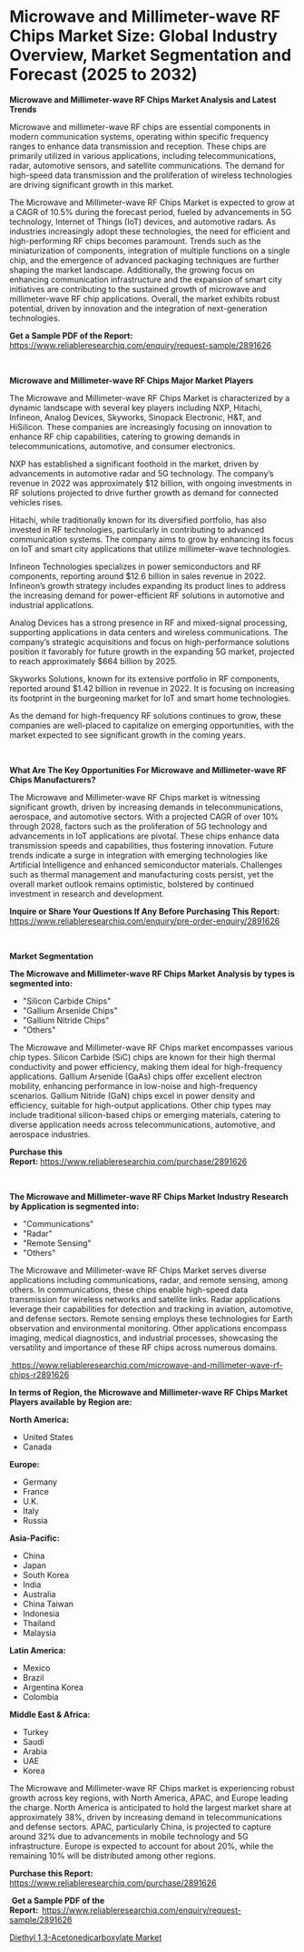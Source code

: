 <p><h1>Microwave and Millimeter-wave RF Chips Market Size: Global Industry Overview, Market Segmentation and Forecast (2025 to 2032)</h1></p><p><strong>Microwave and Millimeter-wave RF Chips Market Analysis and Latest Trends</strong></p>
<p><p>Microwave and millimeter-wave RF chips are essential components in modern communication systems, operating within specific frequency ranges to enhance data transmission and reception. These chips are primarily utilized in various applications, including telecommunications, radar, automotive sensors, and satellite communications. The demand for high-speed data transmission and the proliferation of wireless technologies are driving significant growth in this market.</p><p>The Microwave and Millimeter-wave RF Chips Market is expected to grow at a CAGR of 10.5% during the forecast period, fueled by advancements in 5G technology, Internet of Things (IoT) devices, and automotive radars. As industries increasingly adopt these technologies, the need for efficient and high-performing RF chips becomes paramount. Trends such as the miniaturization of components, integration of multiple functions on a single chip, and the emergence of advanced packaging techniques are further shaping the market landscape. Additionally, the growing focus on enhancing communication infrastructure and the expansion of smart city initiatives are contributing to the sustained growth of microwave and millimeter-wave RF chip applications. Overall, the market exhibits robust potential, driven by innovation and the integration of next-generation technologies.</p></p>
<p><strong>Get a Sample PDF of the Report:&nbsp;</strong> <a href="https://www.reliableresearchiq.com/enquiry/request-sample/2891626?utm_campaign=3058&utm_medium=2&utm_source=Github&utm_content=ia&utm_term=14032025&utm_id=microwave-and-millimeter-wave-rf-chips">https://www.reliableresearchiq.com/enquiry/request-sample/2891626</a></p>
<p>&nbsp;</p>
<p><strong>Microwave and Millimeter-wave RF Chips Major Market Players</strong></p>
<p><p>The Microwave and Millimeter-wave RF Chips Market is characterized by a dynamic landscape with several key players including NXP, Hitachi, Infineon, Analog Devices, Skyworks, Sinopack Electronic, H&T, and HiSilicon. These companies are increasingly focusing on innovation to enhance RF chip capabilities, catering to growing demands in telecommunications, automotive, and consumer electronics.</p><p>NXP has established a significant foothold in the market, driven by advancements in automotive radar and 5G technology. The company’s revenue in 2022 was approximately $12 billion, with ongoing investments in RF solutions projected to drive further growth as demand for connected vehicles rises.</p><p>Hitachi, while traditionally known for its diversified portfolio, has also invested in RF technologies, particularly in contributing to advanced communication systems. The company aims to grow by enhancing its focus on IoT and smart city applications that utilize millimeter-wave technologies.</p><p>Infineon Technologies specializes in power semiconductors and RF components, reporting around $12.6 billion in sales revenue in 2022. Infineon’s growth strategy includes expanding its product lines to address the increasing demand for power-efficient RF solutions in automotive and industrial applications.</p><p>Analog Devices has a strong presence in RF and mixed-signal processing, supporting applications in data centers and wireless communications. The company’s strategic acquisitions and focus on high-performance solutions position it favorably for future growth in the expanding 5G market, projected to reach approximately $664 billion by 2025.</p><p>Skyworks Solutions, known for its extensive portfolio in RF components, reported around $1.42 billion in revenue in 2022. It is focusing on increasing its footprint in the burgeoning market for IoT and smart home technologies.</p><p>As the demand for high-frequency RF solutions continues to grow, these companies are well-placed to capitalize on emerging opportunities, with the market expected to see significant growth in the coming years.</p></p>
<p>&nbsp;</p>
<p><strong>What Are The Key Opportunities For Microwave and Millimeter-wave RF Chips Manufacturers?</strong></p>
<p><p>The Microwave and Millimeter-wave RF Chips market is witnessing significant growth, driven by increasing demands in telecommunications, aerospace, and automotive sectors. With a projected CAGR of over 10% through 2028, factors such as the proliferation of 5G technology and advancements in IoT applications are pivotal. These chips enhance data transmission speeds and capabilities, thus fostering innovation. Future trends indicate a surge in integration with emerging technologies like Artificial Intelligence and enhanced semiconductor materials. Challenges such as thermal management and manufacturing costs persist, yet the overall market outlook remains optimistic, bolstered by continued investment in research and development.</p></p>
<p><strong>Inquire or Share Your Questions If Any Before Purchasing This Report:</strong> <a href="https://www.reliableresearchiq.com/enquiry/pre-order-enquiry/2891626?utm_campaign=3058&utm_medium=2&utm_source=Github&utm_content=ia&utm_term=14032025&utm_id=microwave-and-millimeter-wave-rf-chips">https://www.reliableresearchiq.com/enquiry/pre-order-enquiry/2891626</a></p>
<p>&nbsp;</p>
<p><strong>Market Segmentation</strong></p>
<p><strong>The Microwave and Millimeter-wave RF Chips Market Analysis by types is segmented into:</strong></p>
<p><ul><li>"Silicon Carbide Chips"</li><li>"Gallium Arsenide Chips"</li><li>"Gallium Nitride Chips"</li><li>"Others"</li></ul></p>
<p><p>The Microwave and Millimeter-wave RF Chips market encompasses various chip types. Silicon Carbide (SiC) chips are known for their high thermal conductivity and power efficiency, making them ideal for high-frequency applications. Gallium Arsenide (GaAs) chips offer excellent electron mobility, enhancing performance in low-noise and high-frequency scenarios. Gallium Nitride (GaN) chips excel in power density and efficiency, suitable for high-output applications. Other chip types may include traditional silicon-based chips or emerging materials, catering to diverse application needs across telecommunications, automotive, and aerospace industries.</p></p>
<p><strong>Purchase this Report:&nbsp;</strong><a href="https://www.reliableresearchiq.com/purchase/2891626?utm_campaign=3058&utm_medium=2&utm_source=Github&utm_content=ia&utm_term=14032025&utm_id=microwave-and-millimeter-wave-rf-chips">https://www.reliableresearchiq.com/purchase/2891626</a></p>
<p>&nbsp;</p>
<p><strong>The Microwave and Millimeter-wave RF Chips Market Industry Research by Application is segmented into:</strong></p>
<p><ul><li>"Communications"</li><li>"Radar"</li><li>"Remote Sensing"</li><li>"Others"</li></ul></p>
<p><p>The Microwave and Millimeter-wave RF Chips Market serves diverse applications including communications, radar, and remote sensing, among others. In communications, these chips enable high-speed data transmission for wireless networks and satellite links. Radar applications leverage their capabilities for detection and tracking in aviation, automotive, and defense sectors. Remote sensing employs these technologies for Earth observation and environmental monitoring. Other applications encompass imaging, medical diagnostics, and industrial processes, showcasing the versatility and importance of these RF chips across numerous domains.</p></p>
<p><a href="https://www.reliableresearchiq.com/microwave-and-millimeter-wave-rf-chips-r2891626?utm_campaign=3058&utm_medium=2&utm_source=Github&utm_content=ia&utm_term=14032025&utm_id=microwave-and-millimeter-wave-rf-chips">&nbsp;https://www.reliableresearchiq.com/microwave-and-millimeter-wave-rf-chips-r2891626</a></p>
<p><strong>In terms of Region, the Microwave and Millimeter-wave RF Chips Market Players available by Region are:</strong></p>
<p>
    <p> <strong> North America: </strong>
        <ul>
            <li>United States</li>
            <li>Canada</li>
        </ul>
        </p> 
    <p> <strong> Europe: </strong>
        <ul>
            <li>Germany</li>
            <li>France</li>
            <li>U.K.</li>
            <li>Italy</li>
            <li>Russia</li>
        </ul>
        </p> 
    <p> <strong> Asia-Pacific: </strong>
        <ul>
            <li>China</li>
            <li>Japan</li>
            <li>South Korea</li>
            <li>India</li>
            <li>Australia</li>
            <li>China Taiwan</li>
            <li>Indonesia</li>
            <li>Thailand</li>
            <li>Malaysia</li>
        </ul>
        </p> 
    <p> <strong> Latin America: </strong>
        <ul>
            <li>Mexico</li>
            <li>Brazil</li>
            <li>Argentina Korea</li>
            <li>Colombia</li>
        </ul>
        </p> 
    <p> <strong> Middle East & Africa: </strong>
        <ul>
            <li>Turkey</li>
            <li>Saudi</li>
            <li>Arabia</li>
            <li>UAE</li>
            <li>Korea</li>
        </ul>
    </p>
    </p>
<p><p>The Microwave and Millimeter-wave RF Chips market is experiencing robust growth across key regions, with North America, APAC, and Europe leading the charge. North America is anticipated to hold the largest market share at approximately 38%, driven by increasing demand in telecommunications and defense sectors. APAC, particularly China, is projected to capture around 32% due to advancements in mobile technology and 5G infrastructure. Europe is expected to account for about 20%, while the remaining 10% will be distributed among other regions.</p></p>
<p><strong>Purchase this Report: </strong><a href="https://www.reliableresearchiq.com/purchase/2891626?utm_campaign=3058&utm_medium=2&utm_source=Github&utm_content=ia&utm_term=14032025&utm_id=microwave-and-millimeter-wave-rf-chips">https://www.reliableresearchiq.com/purchase/2891626</a></p>
<p>&nbsp;<strong>Get a Sample PDF of the Report:&nbsp;&nbsp;</strong><a href="https://www.reliableresearchiq.com/enquiry/request-sample/2891626?utm_campaign=3058&utm_medium=2&utm_source=Github&utm_content=ia&utm_term=14032025&utm_id=microwave-and-millimeter-wave-rf-chips">https://www.reliableresearchiq.com/enquiry/request-sample/2891626</a></p>
<p><strong></strong></p>
<p><p><a href="https://github.com/beroxiluwaya/Market-Research-Report-List-1/blob/main/diethyl-13-acetonedicarboxylate-market.md?utm_campaign=3058&utm_medium=2&utm_source=Github&utm_content=ia&utm_term=14032025&utm_id=microwave-and-millimeter-wave-rf-chips">Diethyl 1,3-Acetonedicarboxylate Market</a></p></p>